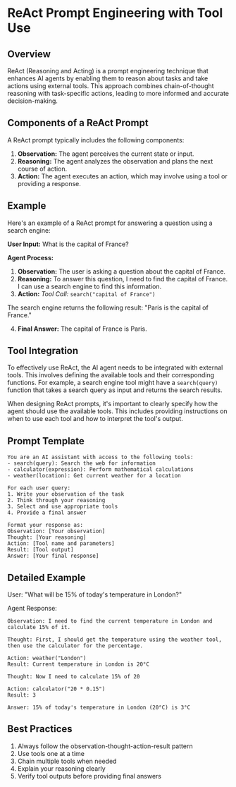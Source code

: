 # ReAct Prompt Engineering with Tool Use

## Overview

ReAct (Reasoning and Acting) is a prompt engineering technique that enhances AI agents by enabling them to reason about tasks and take actions using external tools. This approach combines chain-of-thought reasoning with task-specific actions, leading to more informed and accurate decision-making.

## Components of a ReAct Prompt

A ReAct prompt typically includes the following components:

1.  **Observation:** The agent perceives the current state or input.
2.  **Reasoning:** The agent analyzes the observation and plans the next course of action.
3.  **Action:** The agent executes an action, which may involve using a tool or providing a response.

## Example

Here's an example of a ReAct prompt for answering a question using a search engine:

**User Input:** What is the capital of France?

**Agent Process:**

1.  **Observation:** The user is asking a question about the capital of France.
2.  **Reasoning:** To answer this question, I need to find the capital of France. I can use a search engine to find this information.
3.  **Action:**
    *Tool Call:* `search("capital of France")`

The search engine returns the following result: "Paris is the capital of France."

4.  **Final Answer:** The capital of France is Paris.

## Tool Integration

To effectively use ReAct, the AI agent needs to be integrated with external tools. This involves defining the available tools and their corresponding functions. For example, a search engine tool might have a `search(query)` function that takes a search query as input and returns the search results.

When designing ReAct prompts, it's important to clearly specify how the agent should use the available tools. This includes providing instructions on when to use each tool and how to interpret the tool's output.

## Prompt Template

```
You are an AI assistant with access to the following tools:
- search(query): Search the web for information
- calculator(expression): Perform mathematical calculations
- weather(location): Get current weather for a location

For each user query:
1. Write your observation of the task
2. Think through your reasoning
3. Select and use appropriate tools
4. Provide a final answer

Format your response as:
Observation: [Your observation]
Thought: [Your reasoning]
Action: [Tool name and parameters]
Result: [Tool output]
Answer: [Your final response]
```

## Detailed Example

User: "What will be 15% of today's temperature in London?"

Agent Response:
```
Observation: I need to find the current temperature in London and calculate 15% of it.

Thought: First, I should get the temperature using the weather tool, then use the calculator for the percentage.

Action: weather("London")
Result: Current temperature in London is 20°C

Thought: Now I need to calculate 15% of 20

Action: calculator("20 * 0.15")
Result: 3

Answer: 15% of today's temperature in London (20°C) is 3°C
```

## Best Practices

1. Always follow the observation-thought-action-result pattern
2. Use tools one at a time
3. Chain multiple tools when needed
4. Explain your reasoning clearly
5. Verify tool outputs before providing final answers
